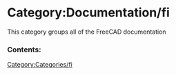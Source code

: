 # Category:Documentation/fi
This category groups all of the FreeCAD documentation

### Contents:

[Category:Categories/fi](Category:Categories/fi.md)
